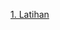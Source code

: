[1. Latihan](https://github.com/Afifa9/tekn-cloud-computing/blob/9babe784a492dfdb05af20a5f7e669c58625f62f/minggu-04/latihan.md)
